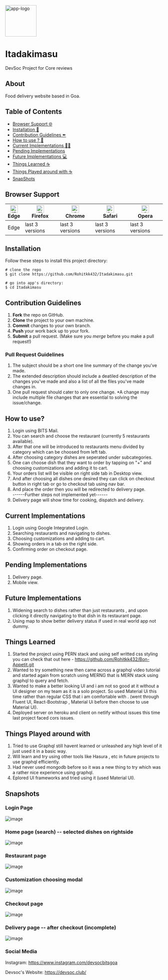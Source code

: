 <img width="100" alt="app-logo" src="https://res.cloudinary.com/rohitkk432/image/upload/v1629478861/itadakimasu_logo_wy6qk9.png">

# Itadakimasu
DevSoc Project for Core reviews

## About
Food delivery website based in Goa.

## Table of Contents
- [Browser Support 🌐](#browser-support)
- [Installation 🐣](#installation)
- [Contribution Guidelines ✒](#contribution-guidelines)
- [How to use ? 📖](#how-to-use)
- [Current Implementations 👨‍💻](#current-implementations)
- [Pending Implementations ](#pending-implementations)
- [Future Implementations 💻](#future-implementations)
- [Things Learned ☕](#things-learned)
- [Things Played around with ☕](#things-played-around-with)
- [SnapShots](#snapshots)

## Browser Support
| [<img src="https://raw.githubusercontent.com/alrra/browser-logos/master/src/edge/edge_48x48.png" alt="IE / Edge" width="24px" height="24px" />](http://godban.github.io/browsers-support-badges/)</br>Edge | [<img src="https://raw.githubusercontent.com/alrra/browser-logos/master/src/firefox/firefox_48x48.png" alt="Firefox" width="24px" height="24px" />](http://godban.github.io/browsers-support-badges/)</br>Firefox | [<img src="https://raw.githubusercontent.com/alrra/browser-logos/master/src/chrome/chrome_48x48.png" alt="Chrome" width="24px" height="24px" />](http://godban.github.io/browsers-support-badges/)</br>Chrome | [<img src="https://raw.githubusercontent.com/alrra/browser-logos/master/src/safari/safari_48x48.png" alt="Safari" width="24px" height="24px" />](http://godban.github.io/browsers-support-badges/)</br>Safari | [<img src="https://raw.githubusercontent.com/alrra/browser-logos/master/src/opera/opera_48x48.png" alt="Opera" width="24px" height="24px" />](http://godban.github.io/browsers-support-badges/)</br>Opera |
| --- | --- | --- | --- | --- |
| Edge | last 3 versions | last 3 versions | last 3 versions | last 3 versions |

## Installation

Follow these steps to install this project directory:

```
# clone the repo
$ git clone https://github.com/Rohitkk432/Itadakimasu.git

# go into app's directory:
$ cd Itadakimasu

```

## Contribution Guidelines
1. **Fork** the repo on GitHub.
2. **Clone** the project to your own machine.
3. **Commit** changes to your own branch.
4. **Push** your work back up to your fork.
5. **Submit** a pull request.
(Make sure you *merge* before you make a pull request!)

### Pull Request Guidelines
1. The subject should be a short one line summary of the change you've made.
2. The extended description should include a deatiled description of the changes you've made and also a list of all the files you've made changes in.
3. One pull request should cater to only one change. *A change may include multiple file changes that are essential to solving the issue/change.

## How to use?
1. Login using BITS Mail.<br />
2. You can search and choose the restaurant (currently 5 restaurants available).<br />
3. After that one will be introduced to restaurants menu divided by category which can be choosed from left tab.<br />
4. After choosing category dishes are seperated under subcategories.<br />
5. One can choose dish that they want to order by tapping on "+" and choosing customizations and adding it to cart.<br />
6. Your orders list will be visible on right side tab in Desktop view.<br />
7. And after choosing all dishes one desired they can click on checkout button in right tab or go to checkout tab using nav bar.<br />
8. And place the order then you will be redirected to delivery page.<br />
------Further steps not implemented yet------<br />
8. Delivery page will show time for cooking, dispatch and delivery.<br />

## Current Implementations
1. Login using Google Integrated Login.
2. Searching restaurants and navigating to dishes.
3. Choosing customizations and adding to cart.
4. Showing orders in a tab on the right side.
5. Confirming order on checkout page.

## Pending Implementations
1. Delivery page.
2. Mobile view.

## Future Implementations
1. Widening search to dishes rather than just restaurants , and upon clicking it directly navigating to that dish in its restaurant page.
2. Using map to show better delivery status if used in real world app not dummy.


## Things Learned
1. Started the project using PERN stack and using self writted css styling you can check that out here - https://github.com/Rohitkk432/Bon-Appetit.git
2. Wanted to try something new then came across a graphql video tutorial and started again from scratch using MERNG that is MERN stack using graphql to query and fetch.
3. Wanted to make a better looking UI and i am not so good at it without a UI designer on my team as it is a solo project. So used Material Ui this time rather than regular CSS that i am comfortable with . (went through Fluent UI, React-Bootstrap , Material Ui before then choose to use Material UI).
4. Deployed server on heroku and client on netlify without issues this time last project faced cors issues.

## Things Played around with
1. Tried to use Graphql still havent learned or unleashed any high level of it just used it in a basic way.
2. Will learn and try using other tools like Hasura , etc in future projects to use graphql efficiently.
3. Had never used mongodb before so it was a new thing to try which was a rather nice experience using graphql.
4. Eplored UI frameworks and tried using it (used Material UI).

## Snapshots

### Login Page
![image](https://user-images.githubusercontent.com/74586376/130772109-3193bfde-308e-47fe-aca2-dd4ef13e2fd5.png)

### Home page (search) -- selected dishes on rightside
![image](https://user-images.githubusercontent.com/74586376/130772275-409c27ae-12c7-4302-ab72-7bb2298d04f2.png)

### Restaurant page
![image](https://user-images.githubusercontent.com/74586376/130772388-b6439346-6d8f-4771-8096-935630d134a6.png)

### Customization choosing modal
![image](https://user-images.githubusercontent.com/74586376/130772448-a906fc29-9d96-4530-8531-80fc3266a77d.png)

### Checkout page
![image](https://user-images.githubusercontent.com/74586376/130772522-70ad8692-62c4-4c15-b732-49236454c172.png)

### Delivery page -- after checkout (incomplete)
![image](https://user-images.githubusercontent.com/74586376/130772636-528fe3c2-6994-4109-9b00-7ac35f6dc36e.png)


### Social Media

Instagram: <https://www.instagram.com/devsocbitsgoa>

Devsoc's Website: <https://devsoc.club/>

